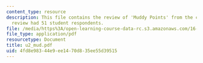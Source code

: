 ```yaml
---
content_type: resource
description: This file contains the review of 'Muddy Points' from the course. The
  review had 51 student respondents.
file: /media/https%3A/open-learning-course-data-rc.s3.amazonaws.com/16-01-unified-engineering-i-ii-iii-iv-fall-2005-spring-2006/4fd8e98344e9ee1470d835ee55d39515_u2_mud.pdf
file_type: application/pdf
resourcetype: Document
title: u2_mud.pdf
uid: 4fd8e983-44e9-ee14-70d8-35ee55d39515
---
```

